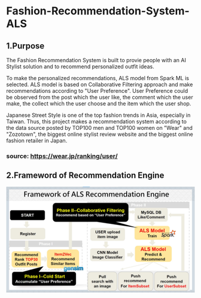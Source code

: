 # Fashion-Recommendation-System-ALS

## 1.Purpose
The Fashion Recommendation System is built to provie people with an AI Stylist solution and to recommend personalized outfit ideas.

To make the personalized recommendations, ALS model from Spark ML is selected. ALS model is based on Collaborative Filtering approach and make recommendations according to "User Preference". User Preference could be observed from the post which the user like, the comment which the user make, the collect which the user choose and the item which the user shop.    

Japanese Street Style is one of the top fashion trends in Asia, especially in Taiwan. Thus, this project makes a recommendation system according to the data source posted by TOP100 men and TOP100 women on  "Wear" and "Zozotown", the biggest online stylist review website and the biggest online fashion retailer in Japan. 

### **source: https://wear.jp/ranking/user/**


## 2.Frameword of Recommendation Engine
![image](https://github.com/PikoLab/Fashion-Recommendation-System-ALS/blob/main/Framework-ALS2.jpg)
